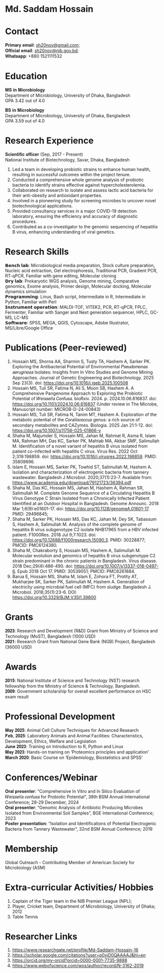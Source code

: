 # Md. Saddam Hossain
# Contact
𝐏𝐫𝐢𝐦𝐚𝐫𝐲 𝐞𝐦𝐚𝐢𝐥: sh20nov@gmail.com;  
𝐎𝐟𝐟𝐢𝐜𝐢𝐚𝐥 𝐞𝐦𝐚𝐢𝐥: sh20nov@nib.gov.bd;  
𝐖𝐡𝐚𝐭𝐬𝐚𝐩𝐩: +880 1521111532
# Education
𝐌𝐒 𝐢𝐧 𝐌𝐢𝐜𝐫𝐨𝐛𝐢𝐨𝐥𝐨𝐠𝐲                                                              
Department of Microbiology,
University of Dhaka, Bangladesh  
GPA 3.42 out of 4.0

𝐁𝐒 𝐢𝐧 𝐌𝐢𝐜𝐫𝐨𝐛𝐢𝐨𝐥𝐨𝐠𝐲                                                             
Department of Microbiology,
University of Dhaka, Bangladesh  
GPA 3.59 out of 4.0
# Research Experience
𝐒𝐜𝐢𝐞𝐧𝐭𝐢𝐟𝐢𝐜 𝐨𝐟𝐟𝐢𝐜𝐞𝐫 (Sep, 2017 - Present)                                             
National Institute of Biotechnology, Savar, Dhaka, Bangladesh  
  1. Led a team in developing probiotic strains to enhance human health, resulting in successful outcomes within the project tenure.                        
  2. Conducted a comprehensive whole genome analysis of probiotic bacteria to identify strains effective against hypercholesterolemia.                    
  3. Collaborated on research to isolate and assess lactic acid bacteria for their anti-obesity and antioxidant properties.              
  4. Involved in a pioneering study for screening microbes to uncover novel biotechnological applications.                  
  5. Provided consultancy services in a major COVID-19 detection laboratory, ensuring the efficiency and accuracy of diagnostic procedures.            
  6. Contributed as a co-investigator to the genomic sequencing of hepatitis B virus, enhancing understanding of viral genetics.

# Research Skills
𝗕𝗲𝗻𝗰𝗵 𝗹𝗮𝗯: Microbiological media preparation, Stock culture preparation, Nucleic acid extraction, Gel electrophoresis, Traditional PCR, Gradient PCR, RT-qPCR, Familiar with gene editing, Molecular cloning  
𝗗𝗿𝘆 𝗹𝗮𝗯: Prokaryotic WGS analysis, Genome mining, Comparative genomics, Exome analysis, Primer design, Molecular docking, Molecular dynamics simulation  
𝗣𝗿𝗼𝗴𝗿𝗮𝗺𝗺𝗶𝗻𝗴: Linux, Bash script, Intermediate in R, Intermediate in Python, Familiar with Perl  
𝗜𝗻𝘀𝘁𝗿𝘂𝗺𝗲𝗻𝘁 𝗼𝗽𝗲𝗿𝗮𝘁𝗶𝗼𝗻: MALDI-TOF, VITEK2, PCR, RT-qPCR, FPLC, Fermenter, Familiar with Sanger and Next generation sequencer, HPLC, GC-MS, LC-MS  
𝗦𝗼𝗳𝘁𝘄𝗮𝗿𝗲: SPSS, MEGA, QGIS, Cytoscape, Adobe Illustrator, MS/Libre/Google Office

# Publications (Peer-reviewed)
1. Hossain MS, Shorna AA, Sharmin S, Tusty TA, Hashem A, Sarker PK. Exploring the Antibacterial Potential of Environmental 𝑃𝑠𝑒𝑢𝑑𝑜𝑚𝑜𝑛𝑎𝑠 𝑎𝑒𝑟𝑢𝑔𝑖𝑛𝑜𝑠𝑎 Isolates: Insights from In Vitro Studies and Genome Mining Approaches. Journal of Genetic Engineering and Biotechnology. 2025 Sep 23(3). doi: https://doi.org/10.1016/j.jgeb.2025.100508  
2. Hossain MS, Tuli SR, Fatima N, Ali S, Moon SB, Hashem A. A Comprehensive Pangenome Approach to Exploring the Probiotic Potential of 𝑊𝑒𝑖𝑠𝑠𝑒𝑙𝑙𝑎 𝐶𝑜𝑛𝑓𝑢𝑠𝑎. bioRxiv. 2024. p. 2024.10.06.616837. doi: https://doi.org/10.1101/2024.10.06.616837 (Under review in The Microbe, Manuscript number: MICROB-D-24-00843)  
3. Hossain MS, Tuli SR, Fatima N, Tanim MT, Hashem A. Exploration of the metabolic potential of the 𝐶𝑜𝑟𝑎𝑙𝑙𝑜𝑐𝑜𝑐𝑐𝑢𝑠 genus: a rich source of secondary metabolites and CAZymes. Biologia. 2025 Jan 21:1-12. doi: https://doi.org/10.1007/s11756-025-01866-y  
4. Shaha M, Majumder S, Hossain MS, Jahan M, Rahmat R, Asma R, Islam MA, Rahman MH, Das KC, Sarker PK, Mahtab MA, Akbar SMF, Salimullah M. Identification of a novel variant of hepatitis B virus isolated from patient co-infected with hepatitis C virus. Virus Res. 2022 Oct 2;319:198859. doi: https://doi.org/10.1016/j.virusres.2022.198859. PMID: 35809696.  
5. Islam E, Hossain MS, Sarker PK, Towhid ST, Salimullah M, Hashem A. Isolation and characterization of electrogenic bacteria from tannery wastewater. Bangladesh J Microbiol. 2020;37(1):23-7. Available from: https://www.academia.edu/download/79121723/36394.pdf  
6. Shaha M, Das KC, Hossain MS, Jahan M, Hashem A, Rahman SR, Salimullah M. Complete Genome Sequence of a Circulating Hepatitis B Virus Genotype C Strain Isolated from a Chronically Infected Patient Identified at an Outdoor Hospital in Bangladesh. Genome Announc. 2018 Mar 1;6(9):e01601-17. doi: https://doi.org/10.1128/genomeA.01601-17. PMID: 29496845;   
7. Shaha M, Sarker PK, Hossain MS, Das KC, Jahan M, Dey SK, Tabassum S, Hashem A, Salimullah M. Analysis of the complete genome of hepatitis B virus subgenotype C2 isolate NHB17965 from a HBV infected patient. F1000Res. 2018 Jul 9;7:1023. doi: https://doi.org/10.12688/f1000research.15090.3. PMID: 30228877; PMCID: PMC6124380.  
8. Shaha M, Chakraborty S, Hossain MS, Hashem A, Salimullah M. Molecular evolution and genomics of hepatitis B virus subgenotype C2 strain predominant in the chronic patients in Bangladesh. Virus disease. 2018 Dec;29(4):486-490. doi: https://doi.org/10.1007/s13337-018-0497-6. Epub 2018 Oct 17. PMID: 30539051; PMCID: PMC6261884.  
9. Barua E, Hossain MS, Shaha M, Islam E, Zohora FT, Protity AT, Mukharjee SK, Sarker PK, Salimullah M, Hashem A. Generation of electricity using microbial fuel cell (MFC) from sludge. Bangladesh J. Microbiol. 2018;35(1):23-6. DOI: https://doi.org/10.3329/BJM.V35I1.39800

# Grants
𝟐𝟎𝟐𝟑: Research and Development (R&D) Grant from Ministry of Science and Technology (MoST), Bangladesh (1000 USD)  
𝟐𝟎𝟐𝟏: Research Grant from National Gene Bank (NGB) Project, Bangladesh (36000 USD)

# Awards
𝟐𝟎𝟏𝟓: National Institute of Science and Technology (NST) research fellowship from the Ministry of Science & Technology, Bangladesh.  
𝟐𝟎𝟎𝟗: Government scholarship for overall excellent performance on HSC exam result  

# Professional Development
𝐌𝐚𝐲 𝟐𝟎𝟐𝟓: Animal Cell Culture Techniques for Advanced Research  
𝐅𝐞𝐛, 𝟐𝟎𝟐𝟓: Laboratory Animals and Animal Facilities: Characteristics, Development, Ethics, Welfare and Legislation  
𝐉𝐮𝐧𝐞 𝟐𝟎𝟐𝟑: Training on Introduction to R, Python and Linux  
𝐌𝐚𝐲 𝟐𝟎𝟐𝟑: Hands-on training on ‘Proteomics principles and application’  
𝐌𝐚𝐫𝐜𝐡 𝟐𝟎𝟐𝟎: Basic Course on ‘Epidemiology, Biostatistics and SPSS’  

# Conferences/Webinar
𝐎𝐫𝐚𝐥 𝐩𝐫𝐞𝐬𝐞𝐧𝐭𝐞𝐫: “Comprehensive In Vitro and In Silico Evaluation of 𝑊𝑒𝑖𝑠𝑠𝑒𝑙𝑙𝑎 𝑐𝑜𝑛𝑓𝑢𝑠𝑎 for Probiotic Potential”, 38th BSM Annual International Conference; 28-29 December, 2024  
𝐎𝐫𝐚𝐥 𝐩𝐫𝐞𝐬𝐞𝐧𝐭𝐞𝐫: “Genomic Analysis of Antibiotic Producing Microbes Isolated from Environmental Soil Samples”, BGE International Conference; 2023  
𝐏𝐨𝐬𝐭𝐞𝐫 𝐩𝐫𝐞𝐬𝐞𝐧𝐭𝐚𝐭𝐢𝐨𝐧: “Isolation and Identifications of Potential Electrogenic Bacteria from Tannery Wastewater”, 32nd BSM Annual Conference; 2019  

# Membership
Global Outreach - Contributing Member of American Society for Microbiology (ASM)

# Extra-curricular Activities/ Hobbies
1. Captain of the Tiger team in the NIB Premier League (NPL);  
2. Player, Cricket team, Department of Microbiology, University of Dhaka; 2012
3. Table Tennis

# Researcher Links
1. https://www.researchgate.net/profile/Md-Saddam-Hossain-16
2. https://scholar.google.com/citations?user=p0xjD0QAAAAJ&hl=en
3. https://orcid.org/my-orcid?orcid=0000-0001-7735-9888
4. https://www.webofscience.com/wos/author/record/N-3162-2019
